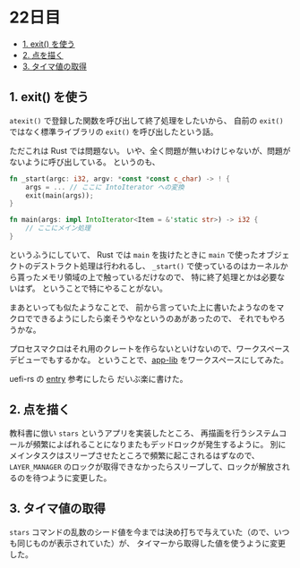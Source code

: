 # 22日目

<!-- mtoc-start -->

- [1. exit() を使う](#1-exit-を使う)
- [2. 点を描く](#2-点を描く)
- [3. タイマ値の取得](#3-タイマ値の取得)

<!-- mtoc-end -->

## 1. exit() を使う

`atexit()` で登録した関数を呼び出して終了処理をしたいから、
自前の `exit()` ではなく標準ライブラリの `exit()` を呼び出したという話。

ただこれは Rust では問題ない。
いや、全く問題が無いわけじゃないが、問題がないように呼び出している。
というのも、

```rs
fn _start(argc: i32, argv: *const *const c_char) -> ! {
    args = ... // ここに IntoIterator への変換
    exit(main(args));
}

fn main(args: impl IntoIterator<Item = &'static str>) -> i32 {
    // ここにメイン処理
}
```

というふうにしていて、
Rust では `main` を抜けたときに `main` で使ったオブジェクトのデストラクト処理は行われるし、
`_start()` で使っているのはカーネルから貰ったメモリ領域の上で触っているだけなので、
特に終了処理とかは必要ないはず。
ということで特にやることがない。

まあといっても似たようなことで、
前から言っていた上に書いたようなのをマクロでできるようにしたら楽そうやなというのあがあったので、
それでもやろうかな。

プロセスマクロはそれ用のクレートを作らないといけないので、ワークスペースデビューでもするかな。
ということで、[app-lib]("../mikan-os/apps/app-lib") をワークスペースにしてみた。

uefi-rs の [entry](https://github.com/rust-osdev/uefi-rs/blob/main/uefi-macros/src/lib.rs) 参考にしたら
だいぶ楽に書けた。

## 2. 点を描く

教科書に倣い `stars` というアプリを実装したところ、
再描画を行うシステムコールが頻繁によばれることになりまたもデッドロックが発生するように。
別にメインタスクはスリープさせたところで頻繁に起こされるはずなので、
`LAYER_MANAGER` のロックが取得できなかったらスリープして、ロックが解放されるのを待つように変更した。

## 3. タイマ値の取得

`stars` コマンドの乱数のシード値を今までは決め打ちで与えていた（ので、いつも同じものが表示されていた）が、
タイマーから取得した値を使うように変更した。
